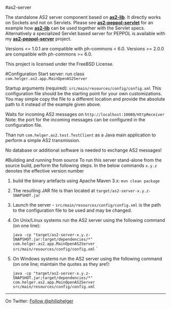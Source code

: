 #as2-server

The standalone AS2 server component based on **[as2-lib](https://github.com/phax/as2-lib)**.
It directly works on Sockets and not on Servlets. Please see **[as2-peppol-servlet](https://github.com/phax/as2-peppol-servlet)** for an example how **[as2-lib](https://github.com/phax/as2-lib)** can be used together with the Servlet specs.
Alternatively a specialized Servlet based server for PEPPOL is available with my **[as2-peppol-server](https://github.com/phax/as2-peppol-server)** project.

Versions <= 1.0.1 are compatible with ph-commons < 6.0.
Versions >= 2.0.0 are compatible with ph-commons >= 6.0.

This project is licensed under the FreeBSD License.

#Configuration
Start server: run class `com.helger.as2.app.MainOpenAS2Server`

Startup arguments (required): `src/main/resources/config/config.xml`
This configuration file should be the starting point for your own customizations. You may simple copy the file to a different location and provide the absolute path to it instead of the example given above. 

Waits for incoming AS2 messages on `http://localhost:10080/HttpReceiver`
Note: the port for the incoming messages can be configured in the configuration file.

Than run `com.helger.as2.test.TestClient` as a Java main application to perform a simple AS2 transmission.

No database or additional software is needed to exchange AS2 messages!

#Building and running from source
To run this server stand-alone from the source build, perform the following steps.
In the below commands `x.y.z` denotes the effective version number

1. build the binary artefacts using Apache Maven 3.x: `mvn clean package`
2. The resulting JAR file is than located at `target/as2-server-x.y.z-SNAPSHOT.jar`
3. Launch the server - `src/main/resources/config/config.xml` is the path to the configuration file to be used and may be changed. 
  1. On Unix/Linux systems run the AS2 server using the following command (on one line):
  
     `java -cp "target/as2-server-x.y.z-SNAPSHOT.jar:target/dependencies/*" com.helger.as2.app.MainOpenAS2Server src/main/resources/config/config.xml`
`
  2. On Windows systems run the AS2 server using the following command (on one line; maintain the quotes as they are!):
  
     `java -cp "target/as2-server-x.y.z-SNAPSHOT.jar;target/dependencies/*" com.helger.as2.app.MainOpenAS2Server src/main/resources/config/config.xml`

---

On Twitter: <a href="https://twitter.com/philiphelger">Follow @philiphelger</a>
